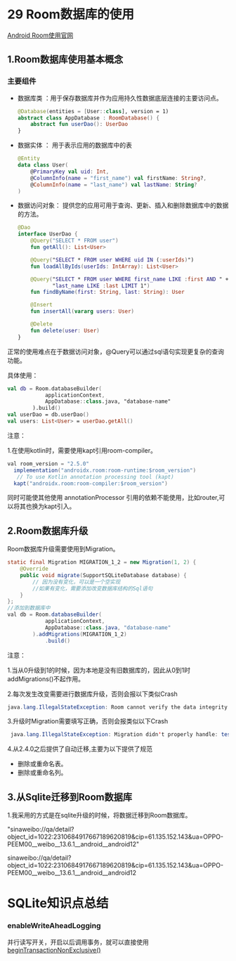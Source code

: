 # 29 Room数据库的使用

[Android Room使用官网](https://developer.android.google.cn/training/data-storage/room?hl=zh-cn)

## 1.Room数据库使用基本概念

### 主要组件

* 数据库类 ：用于保存数据库并作为应用持久性数据底层连接的主要访问点。

  ```kotlin
  @Database(entities = [User::class], version = 1)
  abstract class AppDatabase : RoomDatabase() {
      abstract fun userDao(): UserDao
  }
  ```

* 数据实体 ： 用于表示应用的数据库中的表

  ```kotlin
  @Entity
  data class User(
      @PrimaryKey val uid: Int,
      @ColumnInfo(name = "first_name") val firstName: String?,
      @ColumnInfo(name = "last_name") val lastName: String?
  )
  ```

* 数据访问对象： 提供您的应用可用于查询、更新、插入和删除数据库中的数据的方法。

  ```kotlin
  @Dao
  interface UserDao {
      @Query("SELECT * FROM user")
      fun getAll(): List<User>
  
      @Query("SELECT * FROM user WHERE uid IN (:userIds)")
      fun loadAllByIds(userIds: IntArray): List<User>
  
      @Query("SELECT * FROM user WHERE first_name LIKE :first AND " +
             "last_name LIKE :last LIMIT 1")
      fun findByName(first: String, last: String): User
  
      @Insert
      fun insertAll(vararg users: User)
  
      @Delete
      fun delete(user: User)
  }
  ```

​		正常的使用难点在于数据访问对象，@Query可以通过sql语句实现更复杂的查询功能。

具体使用：

```kotlin
val db = Room.databaseBuilder(
            applicationContext,
            AppDatabase::class.java, "database-name"
        ).build()
val userDao = db.userDao()
val users: List<User> = userDao.getAll()
```

注意：

1.在使用kotlin时，需要使用kapt引用room-compiler。

```java
val room_version = "2.5.0"
  implementation("androidx.room:room-runtime:$room_version")
   // To use Kotlin annotation processing tool (kapt)
  kapt("androidx.room:room-compiler:$room_version")
```

同时可能使其他使用 annotationProcessor 引用的依赖不能使用，比如router,可以将其也换为kapt引入。

## 2.Room数据库升级

Room数据库升级需要使用到Migration。

```java
static final Migration MIGRATION_1_2 = new Migration(1, 2) {
    @Override
    public void migrate(SupportSQLiteDatabase database) {
        // 因为没有变化，可以是一个空实现
        //如果有变化，需要添加改变数据库结构的Sql语句
    }
};
//添加到数据库中
val db = Room.databaseBuilder(
            applicationContext,
            AppDatabase::class.java, "database-name"
        ).addMigrations(MIGRATION_1_2)
  			.build()
```

注意：

1.当从0升级到1的时候，因为本地是没有旧数据库的，因此从0到1时addMigrations()不起作用。

2.每次发生改变需要进行数据库升级，否则会报以下类似Crash

```java
java.lang.IllegalStateException: Room cannot verify the data integrity. Looks like you've changed schema but forgot to update the version number. You can simply fix this by increasing the version number.
```

3.升级时Migration需要填写正确，否则会报类似以下Crash

```java
 java.lang.IllegalStateException: Migration didn't properly handle: testNewTable(com.example.demopractice.room.testNewTable).
```

4.从2.4.0之后提供了自动迁移,主要为以下提供了规范

- 删除或重命名表。
- 删除或重命名列。

## 3.从Sqlite迁移到Room数据库

1.我采用的方式是在sqlite升级的时候，将数据迁移到Room数据库。

"sinaweibo://qa/detail?object_id=1022:2310684917667189620819&cip=61.135.152.143&ua=OPPO-PEEM00__weibo__13.6.1__android__android12"

sinaweibo://qa/detail?object_id=1022:2310684917667189620819&cip=61.135.152.143&ua=OPPO-PEEM00__weibo__13.6.1__android__android12



# SQLite知识点总结

### enableWriteAheadLogging

并行读写开关，开启以后调用事务，就可以直接使用[beginTransactionNonExclusive()](https://developer.android.com/reference/android/database/sqlite/SQLiteDatabase#beginTransactionNonExclusive())

